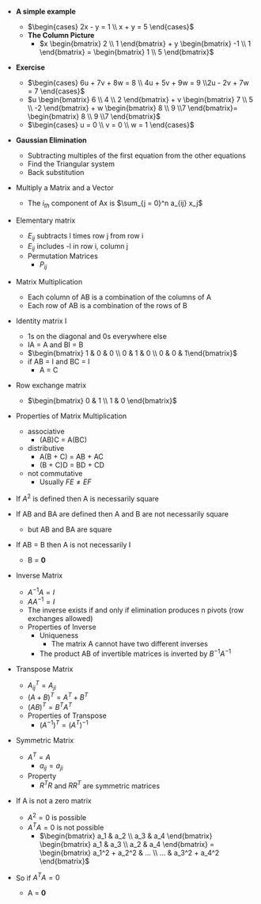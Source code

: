 - **A simple example**
	- $\begin{cases} 2x - y = 1 \\ x + y = 5 \end{cases}$
	- **The Column Picture**
		- $x \begin{bmatrix} 2 \\ 1 \end{bmatrix} + y \begin{bmatrix} -1 \\ 1 \end{bmatrix} =  \begin{bmatrix} 1 \\ 5 \end{bmatrix}$

- **Exercise**
	- $\begin{cases} 6u + 7v + 8w = 8 \\ 4u + 5v + 9w = 9 \\2u - 2v + 7w = 7 \end{cases}$
	- $u \begin{bmatrix} 6 \\ 4 \\ 2 \end{bmatrix} + v \begin{bmatrix} 7 \\ 5 \\ -2 \end{bmatrix} + w \begin{bmatrix} 8 \\ 9 \\7 \end{bmatrix}=  \begin{bmatrix} 8 \\ 9 \\7 \end{bmatrix}$
	- $\begin{cases} u = 0 \\ v = 0 \\ w = 1 \end{cases}$

- **Gaussian Elimination**
	- Subtracting multiples of the first equation from the other equations
	- Find the Triangular system
	- Back substitution

- Multiply a Matrix and a Vector 
	- The $i_{th}$ component of Ax is $\sum_{j = 0}^n a_{ij} x_j$
- Elementary matrix
	- $E_{ij}$ subtracts l times row j from row i
	- $E_{ij}$ includes -l in row i, column j
	- Permutation Matrices
		- $P_{ij}$
- Matrix Multiplication
	- Each column of AB is a combination of the columns of A
	- Each row of AB is a combination of the rows of B
- Identity matrix I
	- 1s on the diagonal and 0s everywhere else
	- IA = A and BI = B
	- $\begin{bmatrix} 1 & 0 & 0 \\ 0 & 1 & 0 \\ 0 & 0 & 1\end{bmatrix}$
	- if AB = I and BC = I
		- A = C
- Row exchange matrix
	- $\begin{bmatrix} 0 & 1 \\ 1 & 0 \end{bmatrix}$
- Properties of Matrix Multiplication
	- associative
		- (AB)C = A(BC)
	- distributive
		- A(B + C) = AB + AC
		- (B + C)D = BD + CD
	- not commutative 
		- Usually $FE \neq EF$

- If $A^2$ is defined then A is necessarily square
- If AB and BA are defined then A and B are not necessarily square
	- but AB and BA are square
- If AB = B then A is not necessarily I
	- B = **0**

- Inverse Matrix
	- $A^{-1}A = I$
	- $AA^{-1} = I$
	- The inverse exists if and only if elimination produces n pivots (row exchanges allowed)
	- Properties of Inverse
		- Uniqueness
			- The matrix A cannot have two different inverses
		- The product AB of invertible matrices is inverted by $B^{−1}A^{−1}$
- Transpose Matrix
	- $A^T_{ij} = A_{ji}$
	- $(A + B)^T = A^T + B^T$
	- $(AB)^T = B^TA^T$
	- Properties of Transpose
		- $(A^{-1})^T = (A^T)^{-1}$
- Symmetric Matrix
	- $A^T = A$
		- $a_{ij} = a_{ji}$
	- Property
		- $R^TR$ and $RR^T$ are symmetric matrices
- If A is not a zero matrix
	- $A^2 = 0$ is possible
	- $A^TA = 0$ is not possible
		- $\begin{bmatrix} a_1 & a_2 \\ a_3 & a_4 \end{bmatrix} \begin{bmatrix} a_1 & a_3 \\ a_2 & a_4 \end{bmatrix} = \begin{bmatrix} a_1^2 + a_2^2 & ... \\ ... & a_3^2 + a_4^2 \end{bmatrix}$
- So if $A^TA = 0$
	- A = **0**






